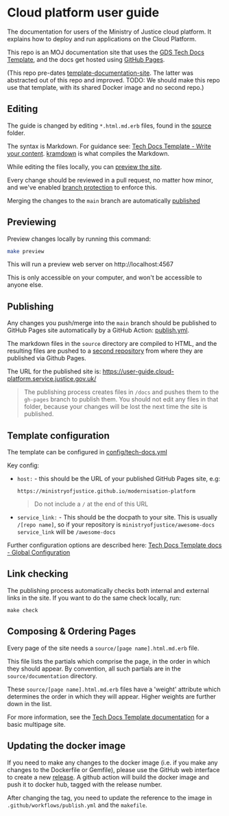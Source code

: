 # Cloud platform user guide

The documentation for users of the Ministry of Justice cloud platform. It explains how to deploy and run applications on the Cloud Platform.

This repo is an MOJ documentation site that uses the [GDS Tech Docs Template][tech-docs], and the docs get hosted using [GitHub Pages][gh-pages].

(This repo pre-dates [template-documentation-site](https://github.com/ministryofjustice/template-documentation-site). The latter was abstracted out of this repo and improved. TODO: We should make this repo use that template, with its shared Docker image and no second repo.)

## Editing

The guide is changed by editing `*.html.md.erb` files, found in the [source](source) folder.

The syntax is Markdown. For guidance see: [Tech Docs Template - Write your content](https://tdt-documentation.london.cloudapps.digital/write_docs/content/). [kramdown](https://kramdown.gettalong.org/syntax.html) is what compiles the Markdown. 

While editing the files locally, you can [preview the site](#previewing).

Every change should be reviewed in a pull request, no matter how
minor, and we've enabled [branch protection][] to enforce this.

Merging the changes to the `main` branch are automatically [published](#publishing)

## Previewing

Preview changes locally by running this command:

```bash
make preview
```

This will run a preview web server on http://localhost:4567

This is only accessible on your computer, and won't be accessible
to anyone else.

## Publishing

Any changes you push/merge into the `main` branch should be published
to GitHub Pages site automatically by a GitHub Action: [publish.yml](.github/workflows/publish.yml).

The markdown files in the `source` directory are compiled to HTML, and the
resulting files are pushed to a [second repository] from where they are
published via Github Pages.

The URL for the published site is: <https://user-guide.cloud-platform.service.justice.gov.uk/>

> The publishing process creates files in `/docs` and pushes them to the
> `gh-pages` branch to publish them. You should not edit any files in that
> folder, because your changes will be lost the next time the site is
> published.

## Template configuration

The template can be configured in [config/tech-docs.yml](config/tech-docs.yml)

Key config:

* `host:` - this should be the URL of your published GitHub Pages site, e.g:

   ```
   https://ministryofjustice.github.io/modernisation-platform
   ```

   > Do not include a `/` at the end of this URL

* `service_link:` - This should be the docpath to your site. This is usually
  `/[repo name]`, so if your repository is `ministryofjustice/awesome-docs`
  `service_link` will be `/awesome-docs`

Further configuration options are described here: [Tech Docs Template docs - Global Configuration](https://tdt-documentation.london.cloudapps.digital/configure_project/global_configuration/)

## Link checking

The publishing process automatically checks both internal and external links in
the site. If you want to do the same check locally, run:

```
make check
```

## Composing & Ordering Pages

Every page of the site needs a `source/[page name].html.md.erb`
file.

This file lists the partials which comprise the page, in the
order in which they should appear. By convention, all such
partials are in the `source/documentation` directory.

These `source/[page name].html.md.erb` files have a 'weight' attribute
which determines the order in which they will appear. Higher weights
are further down in the list.

For more information, see the [Tech Docs Template documentation][tech-docs-multipage]
for a basic multipage site.

## Updating the docker image

If you need to make any changes to the docker image (i.e. if you make any
changes to the Dockerfile or Gemfile), please use the GitHub web interface to
create a new [release]. A github action will build the docker image and push
it to docker hub, tagged with the release number.

After changing the tag, you need to update the reference to the image in
`.github/workflows/publish.yml` and the `makefile`.

[branch protection]: https://help.github.com/articles/about-protected-branches/
[tech-docs-multipage]: https://tdt-documentation.london.cloudapps.digital/multipage.html#repo-folder-structure
[release]: https://github.com/ministryofjustice/cloud-platform-user-guide/releases
[Github Action]: https://github.com/features/actions
[tech-docs]: https://tdt-documentation.london.cloudapps.digital/
[gh-pages]: https://pages.github.com/
[second repository]: https://github.com/ministryofjustice/cloud-platform-user-guide-publish
